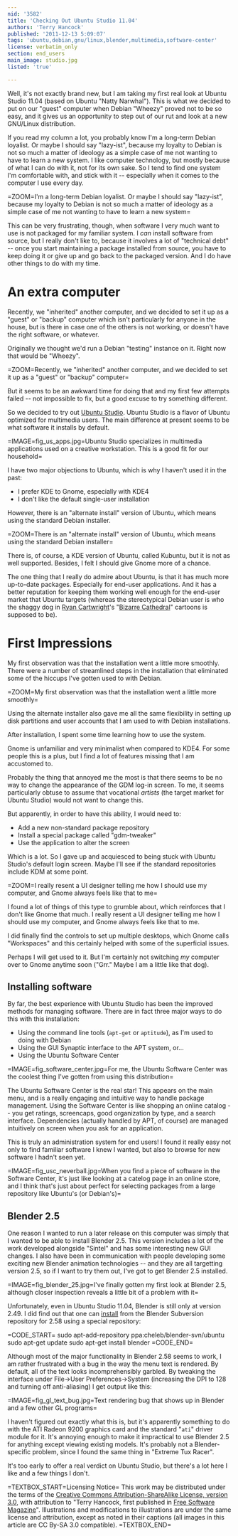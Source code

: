 ```yaml
---
nid: '3582'
title: 'Checking Out Ubuntu Studio 11.04'
authors: 'Terry Hancock'
published: '2011-12-13 5:09:07'
tags: 'ubuntu,debian,gnu/linux,blender,multimedia,software-center'
license: verbatim_only
section: end_users
main_image: studio.jpg
listed: 'true'

---
```

<!-- Checking Out Ubuntu Studio 11.04 -->

Well, it's not exactly brand new, but I am taking my first real look at Ubuntu Studio 11.04 (based on Ubuntu "Natty Narwhal"). This is what we decided to put on our "guest" computer when Debian "Wheezy" proved not to be so easy, and it gives us an opportunity to step out of our rut and look at a new GNU/Linux distribution.

<!--break-->

If you read my column a lot, you probably know I'm a long-term Debian loyalist. Or maybe I should say "lazy-ist", because my loyalty to Debian is not so much a matter of ideology as a simple case of me not wanting to have to learn a new system. I like computer technology, but mostly because of what I can do with it, not for its own sake. So I tend to find one system I'm comfortable with, and stick with it -- especially when it comes to the computer I use every day.

=ZOOM=I'm a long-term Debian loyalist. Or maybe I should say "lazy-ist", because my loyalty to Debian is not so much a matter of ideology as a simple case of me not wanting to have to learn a new system=

This can be very frustrating, though, when software I very much want to use is not packaged for my familiar system. I _can_ install software from source, but I really don't like to, because it involves a lot of "technical debt" -- once you start maintaining a package installed from source, you have to keep doing it or give up and go back to the packaged version. And I do have other things to do with my time.

# An extra computer

Recently, we "inherited" another computer, and we decided to set it up as a "guest" or "backup" computer which isn't particularly for anyone in the house, but is there in case one of the others is not working, or doesn't have the right software, or whatever.

Originally we thought we'd run a Debian "testing" instance on it. Right now that would be "Wheezy".

=ZOOM=Recently, we "inherited" another computer, and we decided to set it up as a "guest" or "backup" computer=

But it seems to be an awkward time for doing that and my first few attempts failed -- not impossible to fix, but a good excuse to try something different.

So we decided to try out [Ubuntu Studio](http://ubuntustudio.org). Ubuntu Studio is a flavor of Ubuntu optimized for multimedia users. The main difference at present seems to be what software it installs by default.

=IMAGE=fig_us_apps.jpg=Ubuntu Studio specializes in multimedia applications used on a creative workstation. This is a good fit for our household=

I have two major objections to Ubuntu, which is why I haven't used it in the past:

* I prefer KDE to Gnome, especially with KDE4
* I don't like the default single-user installation

However, there is an "alternate install" version of Ubuntu, which means using the standard Debian installer.

=ZOOM=There is an "alternate install" version of Ubuntu, which means using the standard Debian installer=

There is, of course, a KDE version of Ubuntu, called Kubuntu, but it is not as well supported. Besides, I felt I should give Gnome more of a chance.

The one thing that I really do admire about Ubuntu, is that it has much more up-to-date packages. Especially for end-user applications. And it has a better reputation for keeping them working well enough for the end-user market that Ubuntu targets (whereas the stereotypical Debian user is who the shaggy dog in [Ryan Cartwright](http://www.freesoftwaremagazine.com/poster/8833)'s "[Bizarre Cathedral](http://www.freesoftwaremagazine.com/taxonomy/term/1395)" cartoons is supposed to be).

# First Impressions

My first observation was that the installation went a little more smoothly. There were a number of streamlined steps in the installation that eliminated some of the hiccups I've gotten used to with Debian.

=ZOOM=My first observation was that the installation went a little more smoothly=

Using the alternate installer also gave me all the same flexibility in setting up disk partitions and user accounts that I am used to with Debian installations.

After installation, I spent some time learning how to use the system.

Gnome is unfamiliar and very minimalist when compared to KDE4. For some people this is a plus, but I find a lot of features missing that I am accustomed to.

Probably the thing that annoyed me the most is that there seems to be no way to change the appearance of the GDM log-in screen. To me, it seems particularly obtuse to assume that vocational _artists_ (the target market for Ubuntu Studio) would not want to change this.

But apparently, in order to have this ability, I would need to:

* Add a new non-standard package repository
* Install a special package called "gdm-tweaker"
* Use the application to alter the screen

Which is a lot. So I gave up and acquiesced to being stuck with Ubuntu Studio's default login screen. Maybe I'll see if the standard repositories include KDM at some point.

=ZOOM=I really resent a UI designer telling me how I should use my computer, and Gnome always feels like that to me=

I found a lot of things of this type to grumble about, which reinforces that I don't like Gnome that much. I really resent a UI designer telling me how I should use my computer, and Gnome always feels like that to me.

I did finally find the controls to set up multiple desktops, which Gnome calls "Workspaces" and this certainly helped with some of the superficial issues.

Perhaps I will get used to it. But I'm certainly not switching _my_ computer over to Gnome anytime soon ("Grr." Maybe I am a little like that dog).

## Installing software

By far, the best experience with Ubuntu Studio has been the improved methods for managing software. There are in fact three major ways to do this with this installation:

* Using the command line tools (`apt-get` or `aptitude`), as I'm used to doing with Debian
* Using the GUI Synaptic interface to the APT system, or...
* Using the Ubuntu Software Center

=IMAGE=fig_software_center.jpg=For me, the Ubuntu Software Center was the coolest thing I've gotten from using this distribution=

The Ubuntu Software Center is the real star! This appears on the main menu, and is a really engaging and intuitive way to handle package management. Using the Software Center is like shopping an online catalog -- you get ratings, screencaps, good organization by type, and a search interface. Dependencies (actually handled by APT, of course) are managed intuitively on screen when you ask for an application.

This is truly an administration system for end users! I found it really easy not only to find familiar software I knew I wanted, but also to browse for new software I hadn't seen yet.

=IMAGE=fig_usc_neverball.jpg=When you find a piece of software in the Software Center, it's just like looking at a catelog page in an online store, and I think that's just about perfect for selecting packages from a large repository like Ubuntu's (or Debian's)=

## Blender 2.5

One reason I wanted to run a later release on this computer was simply that I wanted to be able to install Blender 2.5. This version includes a lot of the work developed alongside "Sintel" and has some interesting new GUI changes. I also have been in communication with people developing some exciting new Blender animation technologies -- and they are all targetting version 2.5, so if I want to try them out, I've got to get Blender 2.5 installed.

=IMAGE=fig_blender_25.jpg=I've finally gotten my first look at Blender 2.5, although closer inspection reveals a little bit of a problem with it=

Unfortunately, even in Ubuntu Studio 11.04, Blender is still only at version 2.49. I did find out that one can [install](http://www.linuxnov.com/install-blender-2-58-stable-in-ubuntu-11-04-natty-ppa/) from the Blender Subversion repository for 2.58 using a special repository:

=CODE_START=
sudo apt-add-repository ppa:cheleb/blender-svn/ubuntu
sudo apt-get update
sudo apt-get install blender
=CODE_END=

Although most of the major functionality in Blender 2.58 seems to work, I am rather frustrated with a bug in the way the menu text is rendered. By default, all of the text looks incomprehensibly garbled. By tweaking the interface under File->User Preferences->System (increasing the DPI to 128 and turning off anti-aliasing) I get output like this:

=IMAGE=fig_gl_text_bug.jpg=Text rendering bug that shows up in Blender and a few other GL programs=

I haven't figured out exactly what this is, but it's apparently something to do with the ATI Radeon 9200 graphics card and the standard "`ati`" driver module for it. It's annoying enough to make it impractical to use Blender 2.5 for anything except viewing existing models. It's probably not a Blender-specific problem, since I found the same thing in "Extreme Tux Racer".

It's too early to offer a real verdict on Ubuntu Studio, but there's a lot here I like and a few things I don't.

=TEXTBOX_START=Licensing Notice=
This work may be distributed under the terms of the [Creative Commons Attribution-ShareAlike License, version 3.0](http://creativecommons.org/licenses/by-sa/3.0), with attribution to "Terry Hancock, first published in [Free Software Magazine](http://www.freesoftwaremagazine.com)". Illustrations and modifications to illustrations are under the same license and attribution, except as noted in their captions (all images in this article are CC By-SA 3.0 compatible).
=TEXTBOX_END=
